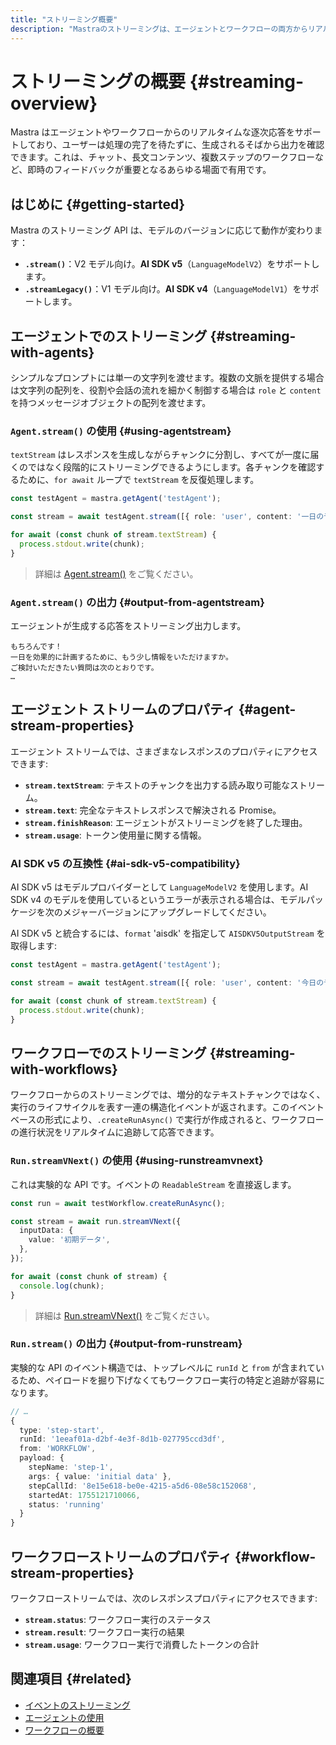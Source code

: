 ```yaml
---
title: "ストリーミング概要"
description: "Mastraのストリーミングは、エージェントとワークフローの両方からリアルタイムで逐次的な応答を可能にし、AIによる生成過程で即時のフィードバックを提供します。"
---
```


# ストリーミングの概要 \{#streaming-overview\}

Mastra はエージェントやワークフローからのリアルタイムな逐次応答をサポートしており、ユーザーは処理の完了を待たずに、生成されるそばから出力を確認できます。これは、チャット、長文コンテンツ、複数ステップのワークフローなど、即時のフィードバックが重要となるあらゆる場面で有用です。

## はじめに \{#getting-started\}

Mastra のストリーミング API は、モデルのバージョンに応じて動作が変わります：

* **`.stream()`**：V2 モデル向け。**AI SDK v5**（`LanguageModelV2`）をサポートします。
* **`.streamLegacy()`**：V1 モデル向け。**AI SDK v4**（`LanguageModelV1`）をサポートします。

## エージェントでのストリーミング \{#streaming-with-agents\}

シンプルなプロンプトには単一の文字列を渡せます。複数の文脈を提供する場合は文字列の配列を、役割や会話の流れを細かく制御する場合は `role` と `content` を持つメッセージオブジェクトの配列を渡せます。

### `Agent.stream()` の使用 \{#using-agentstream\}

`textStream` はレスポンスを生成しながらチャンクに分割し、すべてが一度に届くのではなく段階的にストリーミングできるようにします。各チャンクを確認するために、`for await` ループで `textStream` を反復処理します。

```typescript {3,7} showLineNumbers copy
const testAgent = mastra.getAgent('testAgent');

const stream = await testAgent.stream([{ role: 'user', content: '一日の予定を立てるのを手伝って' }]);

for await (const chunk of stream.textStream) {
  process.stdout.write(chunk);
}
```

> 詳細は [Agent.stream()](/docs/reference/streaming/agents/stream) をご覧ください。

### `Agent.stream()` の出力 \{#output-from-agentstream\}

エージェントが生成する応答をストリーミング出力します。

```text
もちろんです！
一日を効果的に計画するために、もう少し情報をいただけますか。
ご検討いただきたい質問は次のとおりです。
…
```

## エージェント ストリームのプロパティ \{#agent-stream-properties\}

エージェント ストリームでは、さまざまなレスポンスのプロパティにアクセスできます:

* **`stream.textStream`**: テキストのチャンクを出力する読み取り可能なストリーム。
* **`stream.text`**: 完全なテキストレスポンスで解決される Promise。
* **`stream.finishReason`**: エージェントがストリーミングを終了した理由。
* **`stream.usage`**: トークン使用量に関する情報。

### AI SDK v5 の互換性 \{#ai-sdk-v5-compatibility\}

AI SDK v5 はモデルプロバイダーとして `LanguageModelV2` を使用します。AI SDK v4 のモデルを使用しているというエラーが表示される場合は、モデルパッケージを次のメジャーバージョンにアップグレードしてください。

AI SDK v5 と統合するには、`format` &#39;aisdk&#39; を指定して `AISDKV5OutputStream` を取得します:

```typescript {5} showLineNumbers copy
const testAgent = mastra.getAgent('testAgent');

const stream = await testAgent.stream([{ role: 'user', content: '今日の予定を立てるのを手伝って' }], { format: 'aisdk' });

for await (const chunk of stream.textStream) {
  process.stdout.write(chunk);
}
```

## ワークフローでのストリーミング \{#streaming-with-workflows\}

ワークフローからのストリーミングでは、増分的なテキストチャンクではなく、実行のライフサイクルを表す一連の構造化イベントが返されます。このイベントベースの形式により、`.createRunAsync()` で実行が作成されると、ワークフローの進行状況をリアルタイムに追跡して応答できます。

### `Run.streamVNext()` の使用 \{#using-runstreamvnext\}

これは実験的な API です。イベントの `ReadableStream` を直接返します。

```typescript {3,9} showLineNumbers copy
const run = await testWorkflow.createRunAsync();

const stream = await run.streamVNext({
  inputData: {
    value: '初期データ',
  },
});

for await (const chunk of stream) {
  console.log(chunk);
}
```

> 詳細は [Run.streamVNext()](/docs/reference/streaming/workflows/streamVNext) をご覧ください。

### `Run.stream()` の出力 \{#output-from-runstream\}

実験的な API のイベント構造では、トップレベルに `runId` と `from` が含まれているため、ペイロードを掘り下げなくてもワークフロー実行の特定と追跡が容易になります。

```typescript
// …
{
  type: 'step-start',
  runId: '1eeaf01a-d2bf-4e3f-8d1b-027795ccd3df',
  from: 'WORKFLOW',
  payload: {
    stepName: 'step-1',
    args: { value: 'initial data' },
    stepCallId: '8e15e618-be0e-4215-a5d6-08e58c152068',
    startedAt: 1755121710066,
    status: 'running'
  }
}
```

## ワークフローストリームのプロパティ \{#workflow-stream-properties\}

ワークフローストリームでは、次のレスポンスプロパティにアクセスできます:

* **`stream.status`**: ワークフロー実行のステータス
* **`stream.result`**: ワークフロー実行の結果
* **`stream.usage`**: ワークフロー実行で消費したトークンの合計

## 関連項目 \{#related\}

* [イベントのストリーミング](./events)
* [エージェントの使用](../agents/overview)
* [ワークフローの概要](../workflows/overview)